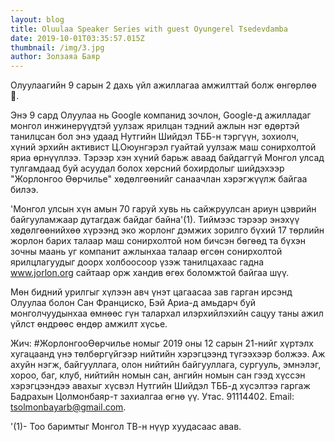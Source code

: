 ```yaml
---
layout: blog
title: Oluulaa Speaker Series with guest Oyungerel Tsedevdamba
date: 2019-10-01T03:35:57.015Z
thumbnail: /img/3.jpg
author: Золзаяа Баяр
---
```

Олуулаагийн 9 сарын 2 дахь үйл ажиллагаа амжилттай болж өнгөрлөө 🙂.



Энэ 9 сард Олуулаа нь Google компанид зочлон, Google-д ажилладаг монгол инжинерүүдтэй уулзаж ярилцан тэдний ажлын нэг өдөртэй танилцсан бол энэ удаад Нутгийн Шийдэл ТББ-н тэргүүн, зохиолч, хүний эрхийн активист Ц.Оюунгэрэл гуайтай уулзаж маш сонирхолтой яриа өрнүүллээ. Тэрээр хэн хүний барьж аваад байдаггүй Монгол улсад тулгамдаад буй асуудал болох хөрсний бохирдолыг шийдэхээр "Жорлонгоо Өөрчилье" хөдөлгөөнийг санаачлан хэрэгжүүлж байгаа билээ.



'Монгол улсын хүн амын 70 гаруй хувь нь сайжруулсан ариун цэврийн байгууламжаар дутагдаж байдаг байна'(1). Тиймээс тэрээр энэхүү хөдөлгөөнийхөө хүрээнд эко жорлонг дэмжих зорилго бүхий 17 төрлийн жорлон барих талаар маш сонирхолтой ном бичсэн бөгөөд та бүхэн зочны маань уг компанит ажлынхаа талаар өгсөн сонирхолтой ярилцлагуудыг доорх холбоосоор үзэж танилцахаас гадна www.jorlon.org сайтаар орж хандив өгөх боломжтой байгаа шүү.



Мөн бидний урилгыг хүлээн авч үнэт цагаасаа зав гарган ирсэнд Олуулаа болон Сан Франциско, Бэй Ариа-д амьдарч буй монголчуудынхаа өмнөөс гүн талархал илэрхийлэхийн сацуу таны ажил үйлст өндрөөс өндөр амжилт хүсье.



Жич: #ЖорлонгооӨөрчилье номыг 2019 оны 12 сарын 21-нийг хүртэлх хугацаанд үнэ төлбөргүйгээр нийтийн хэрэгцээнд түгээхээр болжээ. Аж ахуйн нэгж, байгууллага, олон нийтийн байгууллага, сургууль, эмнэлэг, хороо, баг, клуб, нийтийн номын сан, ангийн номын сан гээд хүссэн хэрэгцээндээ авахыг хүсвэл Нутгийн Шийдэл ТББ-д хүсэлтээ гаргаж Бадрахын Цолмонбаяр-т захиалгаа өгнө үү. Утас. 91114402. Email: tsolmonbayarb@gmail.com.



'(1)- Тоо баримтыг Монгол ТВ-н нүүр хуудасаас авав.
